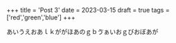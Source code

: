 +++
title = 'Post 3'
date = 2023-03-15
draft = true
tags = ['red','green','blue']
+++

あいうえおあｌｋががほあのｇｂゔぁいおｇびおぼあが